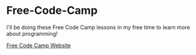 # Free-Code-Camp

I'll be doing these Free Code Camp lessons in my free time to learn more about programming!

[Free Code Camp Website](https://www.freecodecamp.org/learn/)

